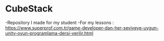 # CubeStack
-Repository I made for my student  -For my lessons : https://www.superprof.com.tr/game-developer-dan-her-seviyeye-uygun-unity-oyun-programlama-dersi-verilir.html
